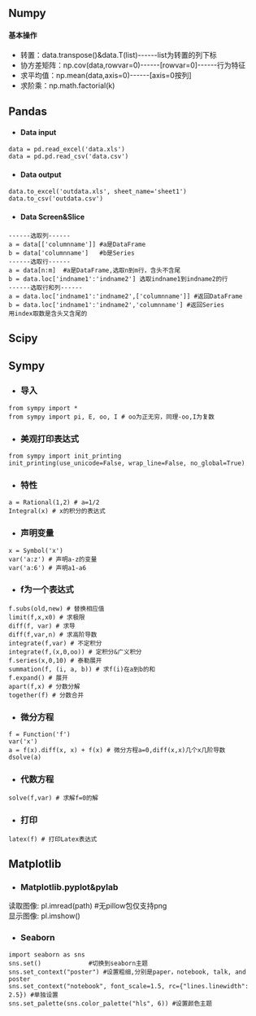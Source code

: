 
## Numpy
#### 基本操作
* 转置：data.transpose()&data.T(list)------list为转置的列下标
* 协方差矩阵：np.cov(data,rowvar=0)------[rowvar=0]------行为特征
* 求平均值：np.mean(data,axis=0)------[axis=0按列]
* 求阶乘：np.math.factorial(k)

## Pandas
* #### Data input
```
data = pd.read_excel('data.xls')
data = pd.pd.read_csv('data.csv')
```
* #### Data output
```
data.to_excel('outdata.xls', sheet_name='sheet1')
data.to_csv('outdata.csv')
```
* #### Data Screen&Slice
```
------选取列------
a = data[['columnname']] #a是DataFrame
b = data['columnname']   #b是Series
------选取行------
a = data[n:m]  #a是DataFrame,选取n到m行，含头不含尾
b = data.loc['indname1':'indname2'] 选取indname1到indname2的行
------选取行和列------
a = data.loc['indname1':'indname2',['columnname']] #返回DataFrame  
b = data.loc['indname1':'indname2','columnname'] #返回Series
用index取数是含头又含尾的
```

## Scipy

## Sympy
* ### 导入
```
from sympy import *
from sympy import pi, E, oo, I # oo为正无穷，同理-oo,I为复数
```
* ### 美观打印表达式
```
from sympy import init_printing
init_printing(use_unicode=False, wrap_line=False, no_global=True)
```
* ### 特性
```
a = Rational(1,2) # a=1/2
Integral(x) # x的积分的表达式
```
* ### 声明变量
```
x = Symbol('x')
var('a:z') # 声明a-z的变量
var('a:6') # 声明a1-a6
```
* ### f为一个表达式
```
f.subs(old,new) # 替换相应值
limit(f,x,x0) # 求极限
diff(f, var) # 求导
diff(f,var,n) # 求高阶导数
integrate(f,var) # 不定积分
integrate(f,(x,0,oo)) # 定积分&广义积分
f.series(x,0,10) # 泰勒展开
summation(f, (i, a, b)) # 求f(i)在a到b的和
f.expand() # 展开
apart(f,x) # 分数分解
together(f) # 分数合并
```
* ### 微分方程
```
f = Function('f')
var('x')
a = f(x).diff(x, x) + f(x) # 微分方程a=0,diff(x,x)几个x几阶导数
dsolve(a)
```
* ### 代数方程
```
solve(f,var) # 求解f=0的解
```
* ### 打印
```
latex(f) # 打印Latex表达式
```

## Matplotlib
* ### Matplotlib.pyplot&pylab
读取图像: pl.imread(path) #无pillow包仅支持png  
显示图像: pl.imshow()

* ### Seaborn
```
import seaborn as sns
sns.set()             #切换到seaborn主题
sns.set_context("poster") #设置粗细,分别是paper，notebook, talk, and poster
sns.set_context("notebook", font_scale=1.5, rc={"lines.linewidth": 2.5}) #单独设置
sns.set_palette(sns.color_palette("hls", 6)) #设置颜色主题
```
